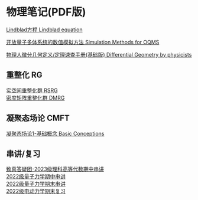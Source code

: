 # 物理笔记(PDF版)

[Lindblad方程 Lindblad equation](downloads/Lindblad.pdf)

[开放量子多体系统的数值模拟方法 Simulation Methods for OQMS](downloads/open_sys_method.pdf)

[物理人微分几何定义/定理速查手册(基础版) Differential Geometry by physicists](downloads/微分几何速查(physics).pdf)

## 重整化 RG
[实空间重整化群 RSRG](downloads/RSRG.pdf)<br>
[密度矩阵重整化群 DMRG](downloads/DMRG.pdf)

## 凝聚态场论 CMFT
[凝聚态场论1-基础概念 Basic Conceptions](downloads/basic_conceptions.pdf)

## 串讲/复习
[致真答疑团-2023级理科高等代数期中串讲](downloads/高代串讲题（部分）.pdf)<br>
[2022级量子力学期中串讲](downloads/量子期中串讲.pdf)<br>
[2022级量子力学期末串讲](downloads/QM.pdf)<br>
[2022级电动力学期末复习](downloads/ElecDyna.pdf)<br>

